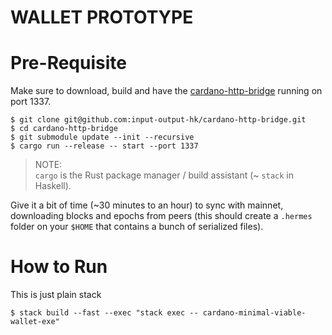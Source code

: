 # WALLET PROTOTYPE

# Pre-Requisite 

Make sure to download, build and have the [cardano-http-bridge](https://github.com/input-output-hk/cardano-http-bridge) running on port 1337.

```
$ git clone git@github.com:input-output-hk/cardano-http-bridge.git
$ cd cardano-http-bridge
$ git submodule update --init --recursive
$ cargo run --release -- start --port 1337
```

> NOTE:  
> `cargo` is the Rust package manager / build assistant (~ `stack` in Haskell). 


Give it a bit of time (~30 minutes to an hour) to sync with mainnet, downloading blocks 
and epochs from peers (this should create a `.hermes` folder on your `$HOME` that contains 
a bunch of serialized files).

# How to Run

This is just plain stack

```
$ stack build --fast --exec "stack exec -- cardano-minimal-viable-wallet-exe"
```

